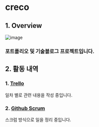 # creco 

## 1. Overview

![image](https://user-images.githubusercontent.com/33514304/47150974-5c3ad900-d313-11e8-9615-6bad29c2dab6.png)

### 포트폴리오 및 기술블로그 프로젝트입니다.

## 2. 활동 내역

### 1. [Trello](https://trello.com/b/vsWNRlFF/portfolio)

일차 별로 관련 내용을 작성 중입니다.

### 2. [Github Scrum](https://github.com/CreatiCoding/creco/projects/3)

스크럼 방식으로 일을 정리 중입니다.

